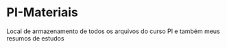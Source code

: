 # PI-Materiais
 Local de armazenamento de todos os arquivos do curso PI e também meus resumos de estudos
